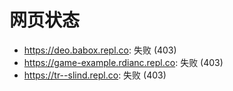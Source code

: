 # 网页状态
- https://deo.babox.repl.co: 失败 (403)
- https://game-example.rdianc.repl.co: 失败 (403)
- https://tr--slind.repl.co: 失败 (403)

